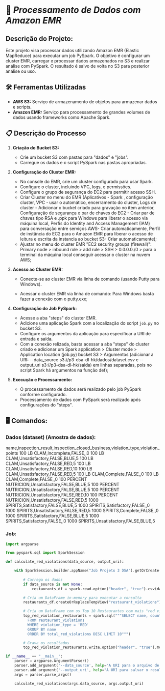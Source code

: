 # 🚀 ***Processamento de Dados com Amazon EMR***

## **Descrição do Projeto:**
Este projeto visa processar dados utilizando Amazon EMR (Elastic MapReduce) para executar um job PySpark. O objetivo é configurar um cluster EMR, carregar e processar dados armazenados no S3 e realizar análise com PySpark. O resultado é salvo de volta no S3 para posterior análise ou uso.


## 🛠️ **Ferramentas Utilizadas**
- **AWS S3:** Serviço de armazenamento de objetos para armazenar dados e scripts.
- **Amazon EMR:** Serviço para processamento de grandes volumes de dados usando frameworks como Apache Spark.


## 📋 **Descrição do Processo**

1. **Criação do Bucket S3:**
   - Crie um bucket S3 com pastas para "dados" e "jobs".
   - Carregue os dados e o script PySpark nas pastas apropriadas.

2. **Configuração do Cluster EMR:**
   - No console do EMR, crie um cluster configurado para usar Spark.
   - Configure o cluster, incluindo VPC, logs, e permissões.
   - Configure o grupo de segurança do EC2 para permitir acesso SSH.
   - Criar Cluster no menu do EMR (Aplicativos - Spark , configuração cluster, VPC - usar o automático, encerramento do cluster, Logs de cluster - Adicionar o bucket criado para gravação no item anterior, Configuração de segurança e par de chaves do EC2 - Criar par de chaves tipo RSA e .ppk para Windows para liberar o acesso via máquina local, Perfis do Identity and Access Management (IAM) para conversação entre serviços AWS- Criar automaticamente, Perfil de instância do EC2 para o Amazon EMR para liberar o acesso de leitura e escrita da instancia ao bucket S3- Criar automaticamente);
    - Ajustar no menu do cluster EMR "EC2 security groups (firewall)": Primary node > inbound role > add rule > SSH > 0.0.0.0./0 > para o terminal da máquina local conseguir acessar o cluster na nuvem AWS;

3. **Acesso ao Cluster EMR:**
   - Conecte-se ao cluster EMR via linha de comando (usando Putty para Windows).

    - Acessar o cluster EMR via linha de comando: Para Windows basta fazer a conexão com o putty.exe;

4. **Configuração do Job PySpark:**
   - Acesse a aba "steps" do cluster EMR.
   - Adicione uma aplicação Spark com a localização do script `job.py` no bucket S3.
   - Configure os argumentos da aplicação para especificar a URI de entrada e saída.
   - Com a conexão relizada, basta acessar a aba "steps" do cluster criado e adicionar um Spark application > Cluster mode > Application location (job.py) bucket S3 > Argumentos (adicionar a URI: --data_source s3://p3-dsa-dl-hk/dados/dataset.csv e --output_uri s3://p3-dsa-dl-hk/saida) em linhas separadas, pois no script Spark há argumentos na função def); 

5. **Execução e Processamento:**
   - O processamento de dados será realizado pelo job PySpark conforme configurado.
   - Processamento de dados com PySpark será realizado após configurações do "steps".



## 🖥️ **Comandos:**

### Dados (dataset) (Amostra de dados):
name,inspection_result,inspection_closed_business,violation_type,violation_points
100 LB CLAM,Incomplete,FALSE,,0
100 LB CLAM,Unsatisfactory,FALSE,BLUE,5
100 LB CLAM,Unsatisfactory,FALSE,RED,5
100 LB CLAM,Unsatisfactory,FALSE,RED,10
100 LB CLAM,Unsatisfactory,FALSE,RED,5
100 LB CLAM,Complete,FALSE,,0
100 LB CLAM,Complete,FALSE,,0
100 PERCENT NUTRICION,Unsatisfactory,FALSE,BLUE,5
100 PERCENT NUTRICION,Unsatisfactory,FALSE,BLUE,5
100 PERCENT NUTRICION,Unsatisfactory,FALSE,RED,10
100 PERCENT NUTRICION,Unsatisfactory,FALSE,RED,5
1000 SPIRITS,Satisfactory,FALSE,BLUE,5
1000 SPIRITS,Satisfactory,FALSE,,0
1000 SPIRITS,Unsatisfactory,FALSE,RED,5
1000 SPIRITS,Complete,FALSE,,0
1000 SPIRITS,Satisfactory,FALSE,BLUE,5
1000 SPIRITS,Satisfactory,FALSE,,0
1000 SPIRITS,Unsatisfactory,FALSE,BLUE,5


### Job:

```python
import argparse

from pyspark.sql import SparkSession

def calculate_red_violations(data_source, output_uri):

    with SparkSession.builder.appName("Job Projeto 3 DSA").getOrCreate() as spark:
        
        # Carrega os dados
        if data_source is not None:
            restaurants_df = spark.read.option("header", "true").csv(data_source)

        # Cria um DataFrame in-memory para executar a consulta
        restaurants_df.createOrReplaceTempView("restaurant_violations")

        # Cria um DataFrame com os Top 10 Restaurantes com mais "red violations"
        top_red_violation_restaurants = spark.sql("""SELECT name, count(*) AS total_red_violations 
          FROM restaurant_violations 
          WHERE violation_type = 'RED' 
          GROUP BY name 
          ORDER BY total_red_violations DESC LIMIT 10""")

        # Grava os resultados
        top_red_violation_restaurants.write.option("header", "true").mode("overwrite").csv(output_uri)

if __name__ == "__main__":
    parser = argparse.ArgumentParser()
    parser.add_argument('--data_source', help="A URI para o arquivo de origem no Data Lake.")
    parser.add_argument('--output_uri', help="A URI para salvar o resultado.")
    args = parser.parse_args()

    calculate_red_violations(args.data_source, args.output_uri)
			
```


